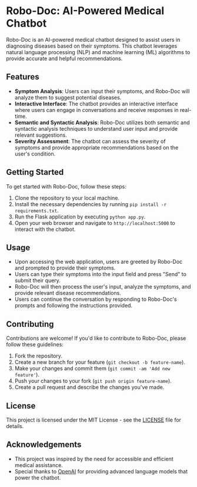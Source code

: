 # Robo-Doc: AI-Powered Medical Chatbot

Robo-Doc is an AI-powered medical chatbot designed to assist users in diagnosing diseases based on their symptoms. This chatbot leverages natural language processing (NLP) and machine learning (ML) algorithms to provide accurate and helpful recommendations.

## Features
- **Symptom Analysis**: Users can input their symptoms, and Robo-Doc will analyze them to suggest potential diseases.
- **Interactive Interface**: The chatbot provides an interactive interface where users can engage in conversations and receive responses in real-time.
- **Semantic and Syntactic Analysis**: Robo-Doc utilizes both semantic and syntactic analysis techniques to understand user input and provide relevant suggestions.
- **Severity Assessment**: The chatbot can assess the severity of symptoms and provide appropriate recommendations based on the user's condition.

## Getting Started

To get started with Robo-Doc, follow these steps:

1. Clone the repository to your local machine.
2. Install the necessary dependencies by running `pip install -r requirements.txt`.
3. Run the Flask application by executing `python app.py`.
4. Open your web browser and navigate to `http://localhost:5000` to interact with the chatbot.

## Usage

- Upon accessing the web application, users are greeted by Robo-Doc and prompted to provide their symptoms.
- Users can type their symptoms into the input field and press "Send" to submit their query.
- Robo-Doc will then process the user's input, analyze the symptoms, and provide relevant disease recommendations.
- Users can continue the conversation by responding to Robo-Doc's prompts and following the instructions provided.

## Contributing

Contributions are welcome! If you'd like to contribute to Robo-Doc, please follow these guidelines:

1. Fork the repository.
2. Create a new branch for your feature (`git checkout -b feature-name`).
3. Make your changes and commit them (`git commit -am 'Add new feature'`).
4. Push your changes to your fork (`git push origin feature-name`).
5. Create a pull request and describe the changes you've made.

## License

This project is licensed under the MIT License - see the [LICENSE](LICENSE) file for details.

## Acknowledgements

- This project was inspired by the need for accessible and efficient medical assistance.
- Special thanks to [OpenAI](https://openai.com/) for providing advanced language models that power the chatbot.
